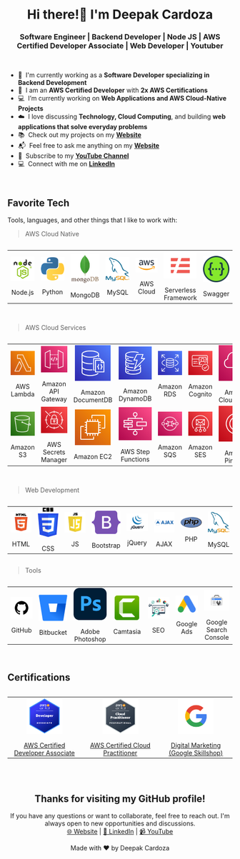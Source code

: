 <h1 align="center">Hi there!👋  I'm Deepak Cardoza</h1>
<h3 align="center">Software Engineer | Backend Developer | Node JS | AWS Certified Developer Associate | Web Developer | Youtuber</h3>
<br>

- 💼 &nbsp;I'm currently working as a **Software Developer specializing in Backend Development**
- 🏅 &nbsp;I am an **AWS Certified Developer** with **2x AWS Certifications**
- 💻 &nbsp;I’m currently working on **Web Applications and AWS Cloud-Native Projects**
- ☁️ &nbsp;I love discussing **Technology, Cloud Computing**, and building **web applications that solve everyday problems**
- 📚 &nbsp;Check out my projects on my **[Website](https://deepakcardoza.com/)**
- 📬 &nbsp;Feel free to ask me anything on my **[Website](https://deepakcardoza.com/)**
- 🎥 &nbsp;Subscribe to my **[YouTube Channel](https://www.youtube.com/channel/UCUMt1meu7i0C8TrJLT_Xe5w)**
- 💻 &nbsp;Connect with me on **[LinkedIn](https://www.linkedin.com/in/deepak-cardoza-b544961aa/)**

<br>

<h2 align="left">Favorite Tech</h2>
<p>Tools, languages, and other things that I like to work with:</p>

> AWS Cloud Native

<div style="overflow-x:auto; border: 0;">
<table style="border-collapse: collapse; width: 100%; border: 0;" align="center">
  <tr>
    <td align="center" width="14%" style="border: 0;">
      <a href="#">
        <img src="./img/node-js-transparent.png" width="80" height="auto" alt="Node.js" style="display: block; margin: auto;"/>
      </a>
      <br>Node.js
    </td>
    <td align="center" width="14%" style="border: 0;">
      <a href="#">
        <img src="./img/python.png" width="80" height="auto" alt="Python" style="display: block; margin: auto;"/>
      </a>
      <br>Python
    </td>
    <td align="center" width="14%" style="border: 0;">
      <a href="#">
        <img src="./img/mongodb.png" width="80" height="auto" alt="MongoDB" style="display: block; margin: auto;"/>
      </a>
      <br>MongoDB
    </td>
    <td align="center" width="14%" style="border: 0;">
      <a href="#">
        <img src="./img/mysql.png" width="80" height="auto" alt="MySQL" style="display: block; margin: auto;"/>
      </a>
      <br>MySQL
    </td>
    <td align="center" width="14%" style="border: 0;">
      <a href="#">
        <img src="./img/aws.png" width="80" height="auto" alt="AWS Cloud" style="display: block; margin: auto;"/>
      </a>
      <br>AWS Cloud
    </td>
    <td align="center" width="14%" style="border: 0;">
      <a href="#">
        <img src="./img/serverless-2.png" width="80" height="auto" alt="Serverless Framework" style="display: block; margin: auto;"/>
      </a>
      <br>Serverless Framework
    </td>
    <td align="center" width="14%" style="border: 0;">
      <a href="#">
        <img src="./img/Swagger.png" width="80" height="auto" alt="Swagger" style="display: block; margin: auto;"/>
      </a>
      <br>Swagger
    </td>
  </tr>
</table>
</div>

<br>

> AWS Cloud Services

<div style="overflow-x:auto; border: 0;">
<table style="border-collapse: collapse; width: 100%; border: 0;" align="center">
  <tr>
    <td align="center" width="14%" style="border: 0;">
      <a href="#">
        <img src="./img/lambda.png" width="80" height="auto" alt="AWS Lambda" style="display: block; margin: auto;"/>
      </a>
      <br>AWS Lambda
    </td>
    <td align="center" width="14%" style="border: 0;">
      <a href="#">
        <img src="./img/api-gateway.png" width="80" height="auto" alt="Amazon API Gateway" style="display: block; margin: auto;"/>
      </a>
      <br>Amazon API Gateway
    </td>
    <td align="center" width="14%" style="border: 0;">
      <a href="#">
        <img src="./img/DocumentDB.png" width="80" height="auto" alt="Amazon DocumentDB" style="display: block; margin: auto;"/>
      </a>
      <br>Amazon DocumentDB
    </td>
    <td align="center" width="14%" style="border: 0;">
      <a href="#">
        <img src="./img/dynamodb.png" width="80" height="auto" alt="Amazon DynamoDB" style="display: block; margin: auto;"/>
      </a>
      <br>Amazon DynamoDB
    </td>
    <td align="center" width="14%" style="border: 0;">
      <a href="#">
        <img src="./img/rds.png" width="80" height="auto" alt="Amazon RDS" style="display: block; margin: auto;"/>
      </a>
      <br>Amazon RDS
    </td>
    <td align="center" width="14%" style="border: 0;">
      <a href="#">
        <img src="./img/Cognito.png" width="80" height="auto" alt="Amazon Cognito" style="display: block; margin: auto;"/>
      </a>
      <br>Amazon Cognito
    </td>
    <td align="center" width="14%" style="border: 0;">
      <a href="#">
        <img src="./img/aws-cloudwatch-logo.png" width="80" height="auto" alt="Amazon CloudWatch" style="display: block; margin: auto;"/>
      </a>
      <br>Amazon CloudWatch
    </td>
  </tr>
  <tr>
  <td align="center" width="14%" style="border: 0;">
      <a href="#">
        <img src="./img/s3.png" width="80" height="auto" alt="Amazon S3" style="display: block; margin: auto;"/>
      </a>
      <br>Amazon S3
    </td>
  <td align="center" width="14%" style="border: 0;">
      <a href="#">
        <img src="./img/Secrets-Manager.png" width="80" height="auto" alt="Amazon EC2" style="display: block; margin: auto;"/>
      </a>
      <br>AWS Secrets Manager
    </td>
    <td align="center" width="14%" style="border: 0;">
      <a href="#">
        <img src="./img/EC2.png" width="80" height="auto" alt="Amazon EC2" style="display: block; margin: auto;"/>
      </a>
      <br>Amazon EC2
    </td>
    <td align="center" width="14%" style="border: 0;">
      <a href="#">
        <img src="./img/Step-Functions.png" width="80" height="auto" alt="AWS Step Functions" style="display: block; margin: auto;"/>
      </a>
      <br>AWS Step Functions
    </td>
    <td align="center" width="14%" style="border: 0;">
      <a href="#">
        <img src="./img/SQS.png" width="80" height="auto" alt="Amazon SQS" style="display: block; margin: auto;"/>
      </a>
      <br>Amazon SQS
    </td>
    <td align="center" width="14%" style="border: 0;">
      <a href="#">
        <img src="./img/SES.png" width="80" height="auto" alt="Amazon SES" style="display: block; margin: auto;"/>
      </a>
      <br>Amazon SES
    </td>
    <td align="center" width="14%" style="border: 0;">
      <a href="#">
        <img src="./img/Pinpoint.png" width="80" height="auto" alt="Amazon Pinpoint" style="display: block; margin: auto;"/>
      </a>
      <br>Amazon Pinpoint
    </td>
  </tr>
</table>
</div>

<br>

> Web Development

<div style="overflow-x:auto; border: 0;">
<table style="border-collapse: collapse; width: 100%; border: 0;" align="center">
  <tr>
    <td align="center" width="12%" style="border: 0;">
      <a href="#">
        <img src="./img/html.png" width="80" height="auto" alt="HTML" style="display: block; margin: auto;"/>
      </a>
      <br>HTML
    </td>
    <td align="center" width="12%" style="border: 0;">
      <a href="#">
        <img src="./img/css-logo.png" width="55" height="auto" alt="CSS" style="display: block; margin: auto;"/>
      </a>
      <br>CSS
    </td>
    <td align="center" width="12%" style="border: 0;">
      <a href="#">
        <img src="./img/js.png" width="80" height="auto" alt="JS" style="display: block; margin: auto;"/>
      </a>
      <br>JS
    </td>
    <td align="center" width="12%" style="border: 0;">
      <a href="#">
        <img src="./img/bootstrap.png" width="80" height="auto" alt="Bootstrap" style="display: block; margin: auto;"/>
      </a>
      <br>Bootstrap
    </td>
    <td align="center" width="12%" style="border: 0;">
      <a href="#">
        <img src="./img/jquery.png" width="80" height="auto" alt="jQuery" style="display: block; margin: auto;"/>
      </a>
      <br>jQuery
    </td>
    <td align="center" width="12%" style="border: 0;">
      <a href="#">
        <img src="./img/ajax.png" width="80" height="auto" alt="AJAX" style="display: block; margin: auto;"/>
      </a>
      <br>AJAX
    </td>
    <td align="center" width="12%" style="border: 0;">
      <a href="#">
        <img src="./img/php.png" width="80" height="auto" alt="PHP" style="display: block; margin: auto;"/>
      </a>
      <br>PHP
    </td>
    <td align="center" width="12%" style="border: 0;">
      <a href="#">
        <img src="./img/mysql.png" width="80" height="auto" alt="MySQL" style="display: block; margin: auto;"/>
      </a>
      <br>MySQL
    </td>
  </tr>
</table>
</div>

> Tools

<div style="overflow-x:auto; border: 0;">
<table style="border-collapse: collapse; width: 100%; border: 0;" align="center">
  <tr>
    <td align="center" width="12%" style="border: 0;">
      <a href="#">
        <img src="./img/github.png" width="80" height="auto" alt="Github" style="display: block; margin: auto;"/>
      </a>
      <br>GitHub
    </td>
    <td align="center" width="12%" style="border: 0;">
      <a href="#">
        <img src="./img/bitbucket.png" width="80" height="auto" alt="Bitbucket" style="display: block; margin: auto;"/>
      </a>
      <br>Bitbucket
    </td>
    <td align="center" width="12%" style="border: 0;">
      <a href="#">
        <img src="./img/photoshop.png" width="80" height="auto" alt="Adobe Photoshop" style="display: block; margin: auto;"/>
      </a>
      <br>Adobe Photoshop
    </td>
    <td align="center" width="12%" style="border: 0;">
      <a href="#">
        <img src="./img/Camtasia-01.png" width="55" height="auto" alt="Camtasia" style="display: block; margin: auto;"/>
      </a>
      <br>Camtasia
    </td>
    <td align="center" width="12%" style="border: 0;">
      <a href="#">
        <img src="./img/seo.png" width="80" height="auto" alt="SEO" style="display: block; margin: auto;"/>
      </a>
      <br>SEO
    </td>
    <td align="center" width="12%" style="border: 0;">
      <a href="#">
        <img src="./img/google-ads.png" width="80" height="auto" alt="Google Ads" style="display: block; margin: auto;"/>
      </a>
      <br>Google Ads
    </td>
    <td align="center" width="12%" style="border: 0;">
      <a href="#">
        <img src="./img/search-console.png" width="80" height="auto" alt="Google Search Console" style="display: block; margin: auto;"/>
      </a>
      <br>Google Search Console
    </td>
  </tr>
</table>
</div>

<br>

<h2 align="left">Certifications</h2>

<div style="overflow-x:auto; border: 0;">
<table style="border-collapse: collapse; width: 100%; border: 0;" align="center">
  <tr>
    <td align="center" width="12%" style="border: 0;">
      <a href="https://www.credly.com/badges/9339c06d-0b18-4a99-8c39-fde22a36e627/public_url" target="_blank">
        <img src="./img/aws-certified-developer-associate.png" width="80" height="auto" alt="AWS Certified Developer Associate" style="display: block; margin: auto;"/>
      </a>
      <br><a href="https://www.credly.com/badges/9339c06d-0b18-4a99-8c39-fde22a36e627/public_url" target="_blank">AWS Certified Developer Associate</a>
    </td>
    <td align="center" width="12%" style="border: 0;">
      <a href="https://www.credly.com/badges/47216d38-0e6a-49c1-ad72-688203fec59d/public_url" target="_blank">
        <img src="./img/aws-certified-cloud-practitioner.png" width="80" height="auto" alt="AWS Certified Cloud Practitioner" style="display: block; margin: auto;"/>
      </a>
      <br><a href="https://www.credly.com/badges/47216d38-0e6a-49c1-ad72-688203fec59d/public_url" target="_blank">AWS Certified Cloud Practitioner</a>
    </td>
    <td align="center" width="12%" style="border: 0;">
      <a href="https://skillshop.exceedlms.com/student/award/r8KQGDqvVwFyLWa6vQSzv7a7" target="_blank">
        <img src="./img/google.png" width="80" height="auto" alt="Digital Marketing" style="display: block; margin: auto;"/>
      </a>
      <br><a href="https://skillshop.exceedlms.com/student/award/r8KQGDqvVwFyLWa6vQSzv7a7" target="_blank"> Digital Marketing (Google Skillshop)
    </td>
  </tr>
</table>
</div>

<br>
<br>

<h2 align="center">Thanks for visiting my GitHub profile!</h2>
<p align="center">
  If you have any questions or want to collaborate, feel free to reach out. I'm always open to new opportunities and discussions.<br>
  <a href="https://deepakcardoza.com/" target="_blank">🌐 Website</a> | <a href="https://www.linkedin.com/in/deepak-cardoza-b544961aa/" target="_blank">🔗 LinkedIn</a> | <a href="https://www.youtube.com/channel/UCUMt1meu7i0C8TrJLT_Xe5w" target="_blank">📹 YouTube</a>
</p>
<p align="center">
  Made with ❤️ by Deepak Cardoza
</p>
